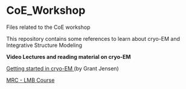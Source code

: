 # CoE_Workshop
Files related to the CoE workshop

This repository contains some references to learn about cryo-EM and Integrative Structure Modeling

<b> Video Lectures and reading material on cryo-EM </b>

<a href="https://www.coursera.org/learn/cryo-em"> Getting started in cryo-EM </a> (by Grant Jensen) 

<a href="ftp://ftp.mrc-lmb.cam.ac.uk/pub/scheres/EM-course/"> MRC - LMB Course </a>

